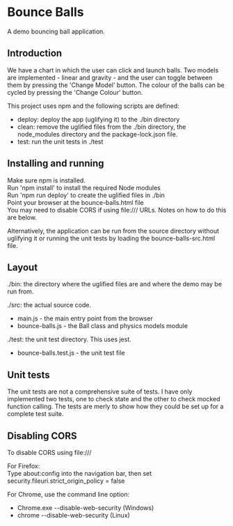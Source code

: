 # Bounce Balls

A demo bouncing ball application.

## Introduction
We have a chart in which the user can click and launch balls. Two models
are implemented - linear and gravity - and the user can toggle between them
by pressing the 'Change Model' button. The colour of the balls can be cycled
by pressing the 'Change Colour' button.

This project uses npm and the following scripts are defined:<br>
- deploy: deploy the app (uglifying it) to the ./bin directory<br>
- clean: remove the uglified files from the ./bin directory, the node_modules directory and the package-lock.json file.<br>
- test: run the unit tests in ./test

## Installing and running
Make sure npm is installed.<br>
Run 'npm install' to install the required Node modules<br>
Run 'npm run deploy' to create the uglified files in ./bin<br>
Point your browser at the bounce-balls.html file<br>
You may need to disable CORS if using file:/// URLs. Notes on how to do this
are below.

Alternatively, the application can be run from the source directory without uglifying
it or running the unit tests by loading the bounce-balls-src.html file.

## Layout
./bin: the directory where the uglified files are and where the demo may be run from.

./src: the actual source code.<br>
  - main.js - the main entry point from the browser<br>
  - bounce-balls.js - the Ball class and physics models module

./test: the unit test directory. This uses jest.
  - bounce-balls.test.js - the unit test file

## Unit tests
The unit tests are not a comprehensive suite of tests. I have only implemented
two tests, one to check state and the other to check mocked function calling.
The tests are merly to show how they could be set up for a complete test suite.

## Disabling CORS
To disable CORS using file:///

For Firefox:<br>
    Type about:config into the navigation bar, then set security.fileuri.strict_origin_policy = false

For Chrome, use the command line option:<br>
- Chrome.exe --disable-web-security  (Windows)<br>
- chrome --disable-web-security (Linux)

